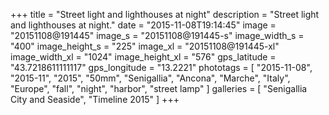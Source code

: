 +++
title = "Street light and lighthouses at night"
description = "Street light and lighthouses at night."
date = "2015-11-08T19:14:45"
image = "20151108@191445"
image_s = "20151108@191445-s"
image_width_s = "400"
image_height_s = "225"
image_xl = "20151108@191445-xl"
image_width_xl = "1024"
image_height_xl = "576"
gps_latitude = "43.7218611111117"
gps_longitude = "13.2221"
phototags = [ "2015-11-08", "2015-11", "2015", "50mm", "Senigallia", "Ancona", "Marche", "Italy", "Europe", "fall", "night", "harbor", "street lamp" ]
galleries = [ "Senigallia City and Seaside", "Timeline 2015" ]
+++

